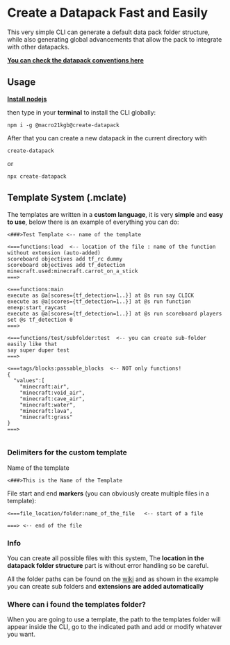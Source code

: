 # Create a Datapack Fast and Easily

This very simple CLI can generate a default data pack folder structure, while also generating global advancements that allow the pack to integrate with other datapacks.

 [**You can check the datapack conventions here**](https://ooboomberoo.github.io/mcdatapacks-wiki/conventions/datapack_advancement.html)

## Usage
[**Install nodejs**](https://nodejs.org)

then type in your **terminal** to install the CLI globally:
```
npm i -g @macro21kgb@create-datapack
```
After that you can create a new datapack in the current directory with
```
create-datapack
```
or
```
npx create-datapack
```

## Template System (.mclate)
The templates are written in a **custom language**, it is very **simple** and **easy to use**, below there is an example of everything you can do:
```
<###>Test Template <-- name of the template

<===functions:load  <-- location of the file : name of the function without extension (auto-added)
scoreboard objectives add tf_rc dummy
scoreboard objectives add tf_detection minecraft.used:minecraft.carrot_on_a_stick
===>

<===functions:main
execute as @a[scores={tf_detection=1..}] at @s run say CLICK
execute as @a[scores={tf_detection=1..}] at @s run function enexp:start_raycast
execute as @a[scores={tf_detection=1..}] at @s run scoreboard players set @s tf_detection 0
===>

<===functions/test/subfolder:test  <-- you can create sub-folder easily like that
say super duper test
===>

<===tags/blocks:passable_blocks  <-- NOT only functions!
{
  "values":[
    "minecraft:air",
    "minecraft:void_air",
    "minecraft:cave_air",
    "minecraft:water",
    "minecraft:lava",
    "minecraft:grass"
}
===>


```
### Delimiters for the custom template
Name of the template
```
<###>This is the Name of the Template
```

File start and end **markers** (you can obviously create multiple files in a template):
```
<===file_location/folder:name_of_the_file   <-- start of a file

===> <-- end of the file
```


### Info
You can create all possible files with this system, The **location in the datapack folder structure** part is without error handling so be careful.

All the folder paths can be found on the [wiki](https://minecraft.fandom.com/wiki/Data_Pack) and as shown in the example you can create sub folders and **extensions are added automatically**

### Where can i found the templates folder?
When you are going to use a template, the path to the templates folder will appear inside the CLI, go to the indicated path and add or modify whatever you want.

